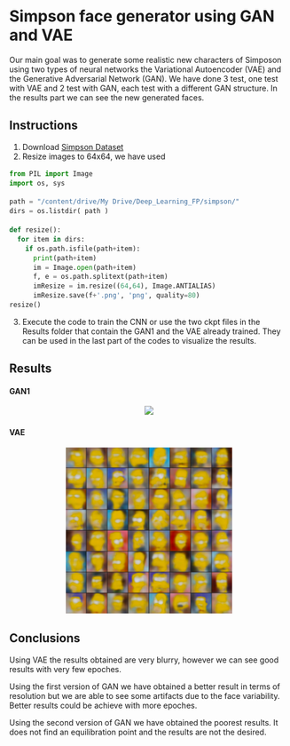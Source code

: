 # Simpson face generator using GAN and VAE

Our main goal was to generate some realistic new characters of Simposon using two types of neural networks the Variational Autoencoder (VAE) and the Generative Adversarial Network (GAN). We have done 3 test, one test with VAE and 2 test with GAN, each test with a different GAN structure. In the results part we can see the new generated faces.

## Instructions

1. Download [Simpson Dataset](https://www.kaggle.com/kostastokis/simpsons-faces)
2. Resize images to 64x64, we have used

```python
from PIL import Image
import os, sys

path = "/content/drive/My Drive/Deep_Learning_FP/simpson/"
dirs = os.listdir( path )

def resize():
  for item in dirs:
    if os.path.isfile(path+item):
      print(path+item)
      im = Image.open(path+item)
      f, e = os.path.splitext(path+item)
      imResize = im.resize((64,64), Image.ANTIALIAS)
      imResize.save(f+'.png', 'png', quality=80)
resize()
```
3. Execute the code to train the CNN or use the two ckpt files in the Results folder that contain the GAN1 and the VAE already trained. They can be used in the last part of the codes to visualize the results.

## Results

#### GAN1
<p align="center">
  <img src="Assets/GAN1.png" width="300">
</p>

#### VAE
<p align="center">
  <img src="Assets/VAE.png" width="300">
</p>

## Conclusions

Using VAE the results obtained are very blurry, however we can see good results with very few epoches.

Using the first version of GAN we have obtained a better result in terms of resolution but we are able to see some artifacts due to the face variability. Better results could be achieve with more epoches.

Using the second version of GAN we have obtained the poorest results. It does not find an equilibration point and the results are not the desired.
